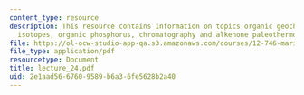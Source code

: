 ```yaml
---
content_type: resource
description: This resource contains information on topics organic geochemistry, carbon
  isotopes, organic phosphorus, chromatography and alkenone paleothermometry.
file: https://ol-ocw-studio-app-qa.s3.amazonaws.com/courses/12-746-marine-organic-geochemistry-spring-2005/2e1aad5667609589b6a36fe5628b2a40_lecture_24.pdf
file_type: application/pdf
resourcetype: Document
title: lecture_24.pdf
uid: 2e1aad56-6760-9589-b6a3-6fe5628b2a40
---
```

